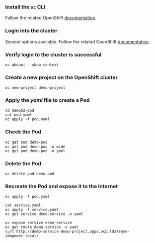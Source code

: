 ### Install the `oc` CLI

Follow the related OpenShift [documentation](https://docs.redhat.com/en/documentation/openshift_container_platform/4.16/html/cli_tools/openshift-cli-oc#cli-about-cli_cli-developer-commands). 

### Login into the cluster

Several options available. Follow the related OpenShift [documentation](https://docs.redhat.com/en/documentation/openshift_container_platform/4.16/html/installing/installing-on-ibm-power#cli-logging-in-kubeadmin_installing-ibm-power). 

### Verify login to the cluster is successful

```
oc whoami --show-context
```


### Create a new project on the OpenShift cluster

```
oc new-project demo-project
```

### Apply the _yaml_ file to create a Pod

```
cd demo02-pod
cat pod.yaml
oc apply -f pod.yaml
```

### Check the Pod


```
oc get pod demo-pod
oc get pod demo-pod -o wide
oc get pod demo-pod -o yaml
```

### Delete the Pod

```
oc delete pod demo-pod
```

### Recreate the Pod and expose it to the Internet

```
oc apply -f pod.yaml
```
```
cat service.yaml
oc apply -f service.yaml
oc get service demo-service -o yaml
```
```
oc expose service demo-service
oc get route demo-service -o yaml
curl http://demo-service-demo-project.apps.ocp.ld24rome-ibmpower.local/
```